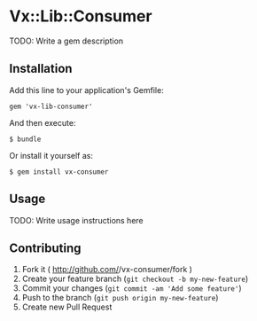 # Vx::Lib::Consumer

TODO: Write a gem description

## Installation

Add this line to your application's Gemfile:

    gem 'vx-lib-consumer'

And then execute:

    $ bundle

Or install it yourself as:

    $ gem install vx-consumer

## Usage

TODO: Write usage instructions here

## Contributing

1. Fork it ( http://github.com/<my-github-username>/vx-consumer/fork )
2. Create your feature branch (`git checkout -b my-new-feature`)
3. Commit your changes (`git commit -am 'Add some feature'`)
4. Push to the branch (`git push origin my-new-feature`)
5. Create new Pull Request

